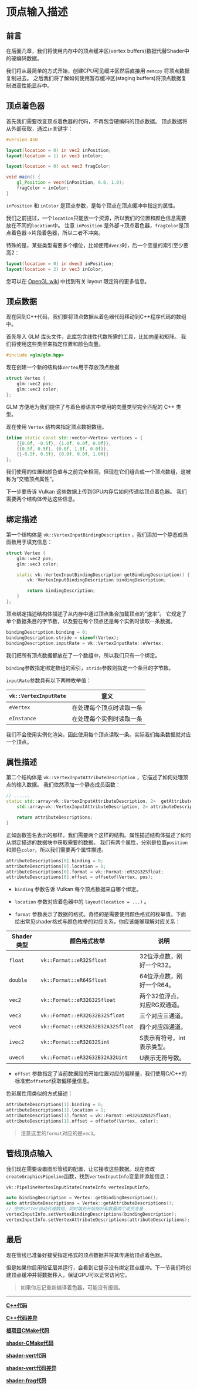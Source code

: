 # **顶点输入描述**

## **前言**

在后面几章，我们将使用内存中的顶点缓冲区\(vertex buffers\)数据代替Shader中的硬编码数据。

我们将从最简单的方式开始，创建CPU可见缓冲区然后直接用 `memcpy` 将顶点数据复制进去。
之后我们将了解如何使用暂存缓冲区\(staging buffers\)将顶点数据复制进高性能显存中。

## **顶点着色器**

首先我们需要改变顶点着色器的代码，不再包含硬编码的顶点数据。
顶点数据将从外部获取，通过`in`关键字：

```glsl
#version 450

layout(location = 0) in vec2 inPosition;
layout(location = 1) in vec3 inColor;

layout(location = 0) out vec3 fragColor;

void main() {
    gl_Position = vec4(inPosition, 0.0, 1.0);
    fragColor = inColor;
}
```

`inPosition` 和 `inColor` 是顶点参数，是每个顶点在顶点缓冲中指定的属性。

我们之前提过，一个`location`只能放一个资源，所以我们的位置和颜色信息需要放在不同的`location`中。
注意 `inPosition` 是外部->顶点着色器，`fragColor`是顶点着色器->片段着色器，所以二者不冲突。

特殊的是，某些类型需要多个槽位，比如使用`dvec3`时，后一个变量的索引至少要高2：

```glsl
layout(location = 0) in dvec3 inPosition;
layout(location = 2) in vec3 inColor;
```

您可以在 [OpenGL wiki](https://www.khronos.org/opengl/wiki/Layout_Qualifier_(GLSL)) 中找到有关 layout 限定符的更多信息。

## **顶点数据**

现在回到C++代码，我们要将顶点数据从着色器代码移动到C++程序代码的数组中。

首先导入 GLM 库头文件，此库包含线性代数所需的工具，比如向量和矩阵。
我们将使用这些类型来指定位置和颜色向量。

```cpp
#include <glm/glm.hpp>
```

现在创建一个新的结构体`Vertex`用于存放顶点数据

```cpp
struct Vertex {
    glm::vec2 pos;
    glm::vec3 color;
};
```

GLM 方便地为我们提供了与着色器语言中使用的向量类型完全匹配的 C++ 类型。

现在使用 `Vertex` 结构来指定顶点数据数组。

```cpp
inline static const std::vector<Vertex> vertices = {
    {{0.0f, -0.5f}, {1.0f, 0.0f, 0.0f}},
    {{0.5f, 0.5f}, {0.0f, 1.0f, 0.0f}},
    {{-0.5f, 0.5f}, {0.0f, 0.0f, 1.0f}}
};
```

我们使用的位置和颜色值与之前完全相同，但现在它们组合成一个顶点数组，这被称为“交错顶点属性”。

下一步要告诉 Vulkan 这些数据上传到GPU内存后如何传递给顶点着色器。
我们需要两个结构体传达这些信息。

## **绑定描述**

第一个结构体是 `vk::VertexInputBindingDescription` ，我们添加一个静态成员函数用于填充信息：

```cpp
struct Vertex {
    glm::vec2 pos;
    glm::vec3 color;

    static vk::VertexInputBindingDescription getBindingDescription() {
        vk::VertexInputBindingDescription bindingDescription;

        return bindingDescription;
    }
};
```

顶点绑定描述结构体描述了从内存中通过顶点集合加载顶点的“速率”。
它规定了单个数据条目的字节数，以及要在每个顶点还是每个实例时读取一条数据。

```cpp
bindingDescription.binding = 0;
bindingDescription.stride = sizeof(Vertex);
bindingDescription.inputRate = vk::VertexInputRate::eVertex;
```

我们把所有顶点数据都放在了一个数组中，所以我们只有一个绑定。

`binding`参数指定绑定数组的索引，`stride`参数则指定一个条目的字节数。

`inputRate`参数具有以下两种枚举值：

| `vk::VertexInputRate` | 意义 |  
|------|------|
| `eVertex` | 在处理每个顶点时读取一条 |
| `eInstance` | 在处理每个实例时读取一条 |

我们不会使用实例化渲染，因此使用每个顶点读取一条。实际我们每条数据就对应一个顶点。

## **属性描述**

第二个结构体是 `vk::VertexInputAttributeDescription` ，它描述了如何处理顶点的输入数据。
我们依然添加一个静态成员函数：

```cpp
// ......
static std::array<vk::VertexInputAttributeDescription, 2>  getAttributeDescriptions() {
    std::array<vk::VertexInputAttributeDescription, 2> attributeDescriptions;

    return attributeDescriptions;
}
```

正如函数签名表示的那样，我们需要两个这样的结构。属性描述结构体描述了如何从绑定描述的数据块中获取需要的数据。
我们有两个属性，分别是位置`position`和颜色`color`，所以我们需要两个属性描述。

```cpp
attributeDescriptions[0].binding = 0;
attributeDescriptions[0].location = 0;
attributeDescriptions[0].format = vk::Format::eR32G32Sfloat;
attributeDescriptions[0].offset = offsetof(Vertex, pos);
```

- `binding` 参数告诉 Vulkan 每个顶点数据来自哪个绑定。

- `location` 参数对应着色器中的 `layout(location = ...)` 。

- `format` 参数表示了数据的格式。奇怪的是需要使用颜色格式的枚举值。下面给出常见shader格式与颜色枚举的对应关系，你应该能够理解对应关系：

| Shader类型 | 颜色格式枚举 | 说明 |
|------------|-------------|------|
| `float` | `vk::Format::eR32Sfloat` | 32位浮点数，刚好一个R32。 |
| `double` | `vk::Format::eR64Sfloat` | 64位浮点数，刚好一个R64。 |
| `vec2` | `vk::Format::eR32G32Sfloat` | 两个32位浮点，对应RG双通道。 |
| `vec3` | `vk::Format::eR32G32B32Sfloat` | 三个对应三通道。 |
| `vec4` | `vk::Format::eR32G32B32A32Sfloat` | 四个对应四通道。 |
| `ivec2` | `vk::Format::eR32G32Sint` | S表示有符号，int表示类型。 |
| `uvec4` | `vk::Format::eR32G32B32A32Uint` | U表示无符号数。 |

- `offset` 参数指定了当前数据段的开始位置对应的偏移量，我们使用C/C++的标准宏`offsetof`获取偏移量信息。

色彩属性用类似的方式描述：

```cpp
attributeDescriptions[1].binding = 0;
attributeDescriptions[1].location = 1;
attributeDescriptions[1].format = vk::Format::eR32G32B32Sfloat;
attributeDescriptions[1].offset = offsetof(Vertex, color);
```

> 注意这里的`format`对应的是`vec3`。

## **管线顶点输入**

我们现在需要设置图形管线的配置，让它接收这些数据。现在修改`createGraphicsPipeline`函数，找到`vertexInputInfo`变量并添加信息：

```cpp
vk::PipelineVertexInputStateCreateInfo vertexInputInfo;

auto bindingDescription = Vertex::getBindingDescription();
auto attributeDescriptions = Vertex::getAttributeDescriptions();
// 使用setter自动代理数组，同时填充开始指针和数量两个成员变量
vertexInputInfo.setVertexBindingDescriptions(bindingDescription);
vertexInputInfo.setVertexAttributeDescriptions(attributeDescriptions);
```

## **最后**

现在管线已准备好接受指定格式的顶点数据并将其传递给顶点着色器。

但是如果你启用验证层并运行，会看到它提示没有绑定顶点缓冲。下一节我们将创建顶点缓冲并将数据移入，保证GPU可以正常访问它。

> 如果你忘记重新编译着色器，可能没有报错。

---

**[C++代码](../codes/0200_vertexinput/main.cpp)**

**[C++代码差异](../codes/0200_vertexinput/main.diff)**

**[根项目CMake代码](../codes/0200_vertexinput/CMakeLists.txt)**

**[shader-CMake代码](../codes/0200_vertexinput/shaders/CMakeLists.txt)**

**[shader-vert代码](../codes/0200_vertexinput/shaders/shader.vert)**

**[shader-vert代码差异](../codes/0200_vertexinput/shaders/vert.diff)**

**[shader-frag代码](../codes/0200_vertexinput/shaders/shader.frag)**

